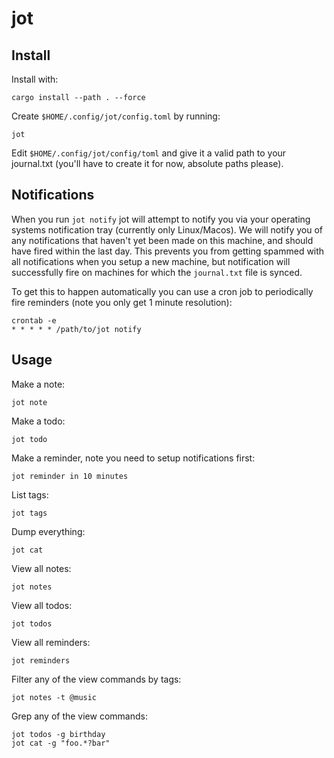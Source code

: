 # jot

## Install

Install with:

    cargo install --path . --force

Create `$HOME/.config/jot/config.toml` by running:

    jot

Edit `$HOME/.config/jot/config/toml` and give it a valid path to your journal.txt (you'll have to create it for now, absolute paths please).

## Notifications

When you run `jot notify` jot will attempt to notify you via your operating
systems notification tray (currently only Linux/Macos). We will notify you of any
notifications that haven't yet been made on this machine, and should have fired within
the last day. This prevents you from getting spammed with all notifications when you
setup a new machine, but notification will successfully fire on machines for which
the `journal.txt` file is synced.

To get this to happen automatically you can use a cron job to periodically fire
reminders (note you only get 1 minute resolution):

    crontab -e
    * * * * * /path/to/jot notify

## Usage

Make a note:

    jot note

Make a todo:

    jot todo

Make a reminder, note you need to setup notifications first:

    jot reminder in 10 minutes

List tags:

    jot tags

Dump everything:

    jot cat

View all notes:

    jot notes

View all todos:

    jot todos

View all reminders:

    jot reminders

Filter any of the view commands by tags:

    jot notes -t @music

Grep any of the view commands:

    jot todos -g birthday
    jot cat -g "foo.*?bar"


